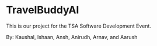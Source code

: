 # TravelBuddyAI

This is our project for the TSA Software Development Event.

By: Kaushal, Ishaan, Ansh, Anirudh, Arnav, and Aarush
